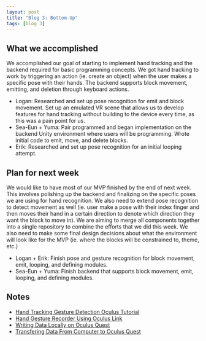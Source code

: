 ```yaml
---
layout: post
title: "Blog 3: Bottom-Up"
tags: [blog 3]
---
```


## What we accomplished
We accomplished our goal of starting to implement hand tracking and the backend required for basic programming concepts. We got hand tracking to work by triggering an action (ie. create an object) when the user makes a specific pose with their hands. The backend supports block movement, emitting, and deletion through keyboard actions.
* Logan: Researched and set up pose recognition for emit and block movement. Set up an emulated VR scene that allows us to develop features for hand tracking without building to the device every time, as this was a pain point for us. 
* Sea-Eun + Yuma: Pair programmed and began implementation on the backend Unity environment where users will be programming. Wrote initial code to emit, move, and delete blocks.
* Erik: Researched and set up pose recognition for an initial looping attempt.

## Plan for next week
We would like to have most of our MVP finished by the end of next week. This involves polishing up the backend and finalizing on the specific poses we are using for hand recognition. We also need to extend pose recognition to detect movement as well (ie. user make a pose with their index finger and then moves their hand in a certain direction to denote which direction they want the block to move in). We are aiming to merge all components together into a single repository to combine the efforts that we did this week. We also need to make some final design decisions about what the environment will look like for the MVP (ie. where the blocks will be constrained to, theme, etc.)
* Logan + Erik: Finish pose and gesture recognition for block movement, emit, looping, and defining modules.
* Sea-Eun + Yuma: Finish backend that supports block movement, emit, looping, and defining modules.

## Notes
* [Hand Tracking Gesture Detection Oculus Tutorial](https://www.youtube.com/watch?v=lBzwUKQ3tbw)
* [Hand Gesture Recorder Using Oculus Link](https://github.com/jorgejgnz/HandTrackingGestureRecorder)
* [Writing Data Locally on Oculus Quest](https://frl.nyu.edu/write-data-locally-on-oculus-quest/ )
* [Transfering Data From Computer to Oculus Quest](https://support.oculus.com/2255729571307786/?locale=en_US)
